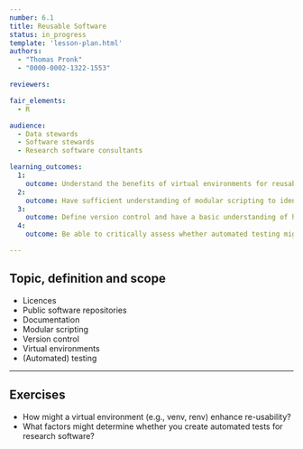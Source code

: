 ```yaml
---
number: 6.1
title: Reusable Software
status: in_progress
template: 'lesson-plan.html'
authors:
  - "Thomas Pronk"
  - "0000-0002-1322-1553"

reviewers:

fair_elements:
  - R

audience:
  - Data stewards
  - Software stewards
  - Research software consultants

learning_outcomes:
  1:
    outcome: Understand the benefits of virtual environments for reusability.
  2:
    outcome: Have sufficient understanding of modular scripting to identify it within a repository and translate a single (large) script into multiple (smaller) modules.
  3:
    outcome: Define version control and have a basic understanding of how git operates.
  4:
    outcome: Be able to critically assess whether automated testing might be worth implementing for a research software project.

--- 
```


## Topic, definition and scope

* Licences
* Public software repositories
* Documentation
* Modular scripting
* Version control 
* Virtual environments
* (Automated) testing

    
---

## Exercises

* How might a virtual environment (e.g., venv, renv) enhance re-usability?
* What factors might determine whether you create automated tests for research software?
